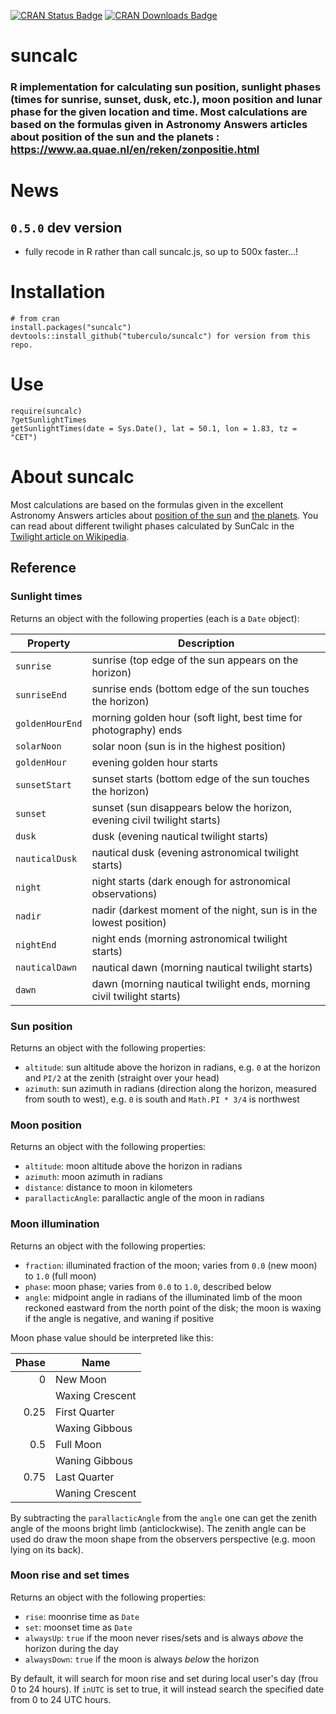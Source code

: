 [![CRAN Status Badge](http://www.r-pkg.org/badges/version/suncalc)](https://cran.r-project.org/package=suncalc) 
[![CRAN Downloads Badge](https://cranlogs.r-pkg.org/badges/suncalc)](https://cran.r-project.org/package=suncalc)

# suncalc

### R implementation for calculating sun position, sunlight phases (times for sunrise, sunset, dusk, etc.), moon position and lunar phase for the given location and time. Most calculations are based on the formulas given in Astronomy Answers articles about position of the sun and the planets : <https://www.aa.quae.nl/en/reken/zonpositie.html>

# News

## ``0.5.0`` dev version

  * fully recode in R rather than call suncalc.js, so up to 500x faster...! 

# Installation

```` 
# from cran
install.packages("suncalc")
devtools::install_github("tuberculo/suncalc") for version from this repo.
````

# Use

````
require(suncalc)
?getSunlightTimes
getSunlightTimes(date = Sys.Date(), lat = 50.1, lon = 1.83, tz = "CET")
````

# About suncalc

Most calculations are based on the formulas given in the excellent Astronomy Answers articles
about [position of the sun](https://www.aa.quae.nl/en/reken/zonpositie.html)
and [the planets](https://www.aa.quae.nl/en/reken/hemelpositie.html).
You can read about different twilight phases calculated by SunCalc
in the [Twilight article on Wikipedia](https://en.wikipedia.org/wiki/Twilight).


## Reference

### Sunlight times


Returns an object with the following properties (each is a `Date` object):

| Property        | Description                                                              |
| --------------- | ------------------------------------------------------------------------ |
| `sunrise`       | sunrise (top edge of the sun appears on the horizon)                     |
| `sunriseEnd`    | sunrise ends (bottom edge of the sun touches the horizon)                |
| `goldenHourEnd` | morning golden hour (soft light, best time for photography) ends         |
| `solarNoon`     | solar noon (sun is in the highest position)                              |
| `goldenHour`    | evening golden hour starts                                               |
| `sunsetStart`   | sunset starts (bottom edge of the sun touches the horizon)               |
| `sunset`        | sunset (sun disappears below the horizon, evening civil twilight starts) |
| `dusk`          | dusk (evening nautical twilight starts)                                  |
| `nauticalDusk`  | nautical dusk (evening astronomical twilight starts)                     |
| `night`         | night starts (dark enough for astronomical observations)                 |
| `nadir`         | nadir (darkest moment of the night, sun is in the lowest position)       |
| `nightEnd`      | night ends (morning astronomical twilight starts)                        |
| `nauticalDawn`  | nautical dawn (morning nautical twilight starts)                         |
| `dawn`          | dawn (morning nautical twilight ends, morning civil twilight starts)     |


### Sun position

Returns an object with the following properties:

 * `altitude`: sun altitude above the horizon in radians,
 e.g. `0` at the horizon and `PI/2` at the zenith (straight over your head)
 * `azimuth`: sun azimuth in radians (direction along the horizon, measured from south to west),
 e.g. `0` is south and `Math.PI * 3/4` is northwest


### Moon position



Returns an object with the following properties:

 * `altitude`: moon altitude above the horizon in radians
 * `azimuth`: moon azimuth in radians
 * `distance`: distance to moon in kilometers
 * `parallacticAngle`: parallactic angle of the moon in radians


### Moon illumination

Returns an object with the following properties:

 * `fraction`: illuminated fraction of the moon; varies from `0.0` (new moon) to `1.0` (full moon)
 * `phase`: moon phase; varies from `0.0` to `1.0`, described below
 * `angle`: midpoint angle in radians of the illuminated limb of the moon reckoned eastward from the north point of the disk;
 the moon is waxing if the angle is negative, and waning if positive

Moon phase value should be interpreted like this:

| Phase | Name            |
| -----:| --------------- |
| 0     | New Moon        |
|       | Waxing Crescent |
| 0.25  | First Quarter   |
|       | Waxing Gibbous  |
| 0.5   | Full Moon       |
|       | Waning Gibbous  |
| 0.75  | Last Quarter    |
|       | Waning Crescent |

By subtracting the `parallacticAngle` from the `angle` one can get the zenith angle of the moons bright limb (anticlockwise).
The zenith angle can be used do draw the moon shape from the observers perspective (e.g. moon lying on its back).

### Moon rise and set times

Returns an object with the following properties:

 * `rise`: moonrise time as `Date`
 * `set`: moonset time as `Date`
 * `alwaysUp`: `true` if the moon never rises/sets and is always _above_ the horizon during the day
 * `alwaysDown`: `true` if the moon is always _below_ the horizon

By default, it will search for moon rise and set during local user's day (frou 0 to 24 hours).
If `inUTC` is set to true, it will instead search the specified date from 0 to 24 UTC hours.
